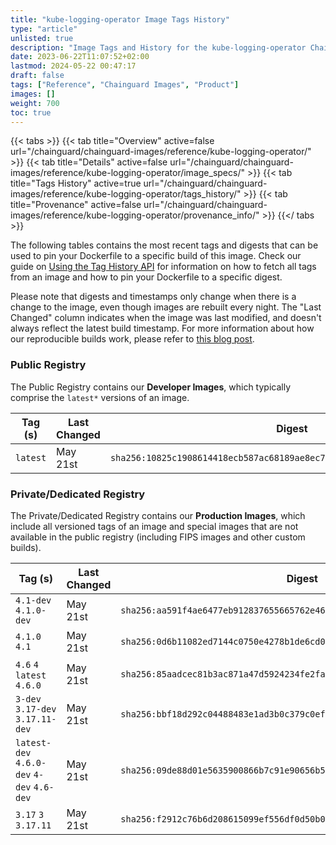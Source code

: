 ```yaml
---
title: "kube-logging-operator Image Tags History"
type: "article"
unlisted: true
description: "Image Tags and History for the kube-logging-operator Chainguard Image"
date: 2023-06-22T11:07:52+02:00
lastmod: 2024-05-22 00:47:17
draft: false
tags: ["Reference", "Chainguard Images", "Product"]
images: []
weight: 700
toc: true
---
```


{{< tabs >}}
{{< tab title="Overview" active=false url="/chainguard/chainguard-images/reference/kube-logging-operator/" >}}
{{< tab title="Details" active=false url="/chainguard/chainguard-images/reference/kube-logging-operator/image_specs/" >}}
{{< tab title="Tags History" active=true url="/chainguard/chainguard-images/reference/kube-logging-operator/tags_history/" >}}
{{< tab title="Provenance" active=false url="/chainguard/chainguard-images/reference/kube-logging-operator/provenance_info/" >}}
{{</ tabs >}}

The following tables contains the most recent tags and digests that can be used to pin your Dockerfile to a specific build of this image. Check our guide on [Using the Tag History API](/chainguard/chainguard-images/using-the-tag-history-api/) for information on how to fetch all tags from an image and how to pin your Dockerfile to a specific digest.

Please note that digests and timestamps only change when there is a change to the image, even though images are rebuilt every night. The "Last Changed" column indicates when the image was last modified, and doesn't always reflect the latest build timestamp. For more information about how our reproducible builds work, please refer to [this blog post](https://www.chainguard.dev/unchained/reproducing-chainguards-reproducible-image-builds).

### Public Registry
The Public Registry contains our **Developer Images**, which typically comprise the `latest*` versions of an image.

| Tag (s)   | Last Changed | Digest                                                                    |
|-----------|--------------|---------------------------------------------------------------------------|
|  `latest` | May 21st     | `sha256:10825c1908614418ecb587ac68189ae8ec75b3d8e9dc7176ed30807ae9861f52` |


### Private/Dedicated Registry
The Private/Dedicated Registry contains our **Production Images**, which include all versioned tags of an image and special images that are not available in the public registry (including FIPS images and other custom builds).

| Tag (s)                                     | Last Changed | Digest                                                                    |
|---------------------------------------------|--------------|---------------------------------------------------------------------------|
|  `4.1-dev` `4.1.0-dev`                      | May 21st     | `sha256:aa591f4ae6477eb912837655665762e46be9cb742ae9dedb255f285f8fe465e6` |
|  `4.1.0` `4.1`                              | May 21st     | `sha256:0d6b11082ed7144c0750e4278b1de6cd09a27193cce0327111ffa78b2c15b794` |
|  `4.6` `4` `latest` `4.6.0`                 | May 21st     | `sha256:85aadcec81b3ac871a47d5924234fe2fa3ab693ec58ed46fd93741bf185ef6e1` |
|  `3-dev` `3.17-dev` `3.17.11-dev`           | May 21st     | `sha256:bbf18d292c04488483e1ad3b0c379c0efc748964acd4b2b3b3711a0037ffefc7` |
|  `latest-dev` `4.6.0-dev` `4-dev` `4.6-dev` | May 21st     | `sha256:09de88d01e5635900866b7c91e90656b5494b067948d6fe3cfdad60aa9f6766d` |
|  `3.17` `3` `3.17.11`                       | May 21st     | `sha256:f2912c76b6d208615099ef556df0d50b05312741c543a98ae1b6bfa7aba2ac6c` |

